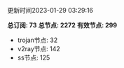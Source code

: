 更新时间2023-01-29 03:29:16

**总订阅: 73**
**总节点: 2272**
**有效节点: 299**
- trojan节点: 32
- v2ray节点: 142
- ss节点: 125
